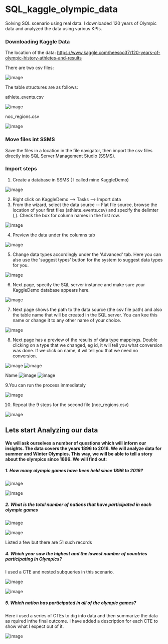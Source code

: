 # SQL_kaggle_olympic_data
Solving SQL scenario using real data. I  downloaded 120 years of Olympic data and analyzed the data using various KPIs.
### Downloading Kaggle Data
The location of the data:
https://www.kaggle.com/heesoo37/120-years-of-olympic-history-athletes-and-results

There are two csv files:

![image](https://user-images.githubusercontent.com/57301554/149722288-bf6467b7-aa8d-4bd2-8881-21e99a9bf371.png)

The table structures are as follows:

athlete_events.csv

![image](https://user-images.githubusercontent.com/57301554/149722788-1d02821a-6573-475b-8f63-e98405b25c35.png)

noc_regions.csv

![image](https://user-images.githubusercontent.com/57301554/149723075-3cf60338-7410-411f-b4c6-dc11d3c350e7.png)

### Move files int SSMS

Save the files in a location in the file navigator, then import the csv files directly into SQL Server Management Studio (SSMS).

### Import steps

1. Create a database in SSMS ( I called mine KaggleDemo)

![image](https://user-images.githubusercontent.com/57301554/149723808-f9d78a55-58af-457f-9962-7081c9fcad56.png)

2. Right click on KaggleDemo --> Tasks --> Import data
3. From the wizard, select the data source -- Flat file source, browse the location of your first files (athlete_events.csv) and specify the delimter (,). Check the box for column names in the first row.
   
![image](https://user-images.githubusercontent.com/57301554/149724479-34bf3537-3d95-4de6-8852-711c9541026e.png)

4. Preview the data under the columns tab

![image](https://user-images.githubusercontent.com/57301554/149725426-f57a395b-9aaa-4f8d-b913-954efbacc04d.png)

5. Change data types accordingly under the 'Advanced' tab. Here you can also use the 'suggest types' button for the system to suggest data types for you.

![image](https://user-images.githubusercontent.com/57301554/149726232-2eda43b1-39e0-423b-9ca0-f54a93493691.png)

6. Next page, specify the SQL server instance and make sure your KaggleDemo database appears here.

![image](https://user-images.githubusercontent.com/57301554/149726393-88b8a67f-ea6b-4528-a3a1-264d8f253d7c.png)

7. Next page shows the path to the data source (the csv file path) and also the table name that will be created in the SQL server. You can kee this name or change it to any other name of your choice.

![image](https://user-images.githubusercontent.com/57301554/149726801-ff27a721-15fe-4a99-b739-43b33040fbf4.png)

8. Next page has a preview of the results of data type mappings. Double clicking on a type that we changed, eg id, it will tell you what conversion was done. If we  click on name, it wil tell you that we need no conversion.

![image](https://user-images.githubusercontent.com/57301554/149727472-da83cf95-94f2-49aa-9698-91c3083c75bf.png)
![image](https://user-images.githubusercontent.com/57301554/149727546-733b1ba2-717a-4d7e-b448-0827af631d8a.png)

Name
![image](https://user-images.githubusercontent.com/57301554/149727615-c4396530-0887-408d-af9a-a632986effde.png)
![image](https://user-images.githubusercontent.com/57301554/149727679-8e99538a-fa69-4fb4-9c61-be2bf3617d2e.png)

9.You can run the process immediately

![image](https://user-images.githubusercontent.com/57301554/149727909-2ce82086-1a6a-4e7a-aff0-6e49fa11837a.png)

10. Repeat the 9 steps for the second file (noc_regions.csv)

 ![image](https://user-images.githubusercontent.com/57301554/149729754-10b2e08a-4b84-4bdf-850a-4a904dad8dbe.png)
 
 ## Lets start Analyzing our data
 
 #### We will ask ourselves a number of questions which will inform our insights. The data covers the years 1896 to 2016. We will analyze data for summer and Winter Olympics. This way, we will be able to tell a story about the olympics since 1896. We will find out:
 
 ##### 1. How many olympic games have been held since 1896 to 2016?
 
![image](https://user-images.githubusercontent.com/57301554/149733296-63987e25-d429-4cce-8f84-ac60bdc107ee.png)

![image](https://user-images.githubusercontent.com/57301554/149733714-d28a9eb0-eb80-44e3-b443-1e4fe3e88424.png)

##### 2. What is the total number of nations that have participated in each olympic games

![image](https://user-images.githubusercontent.com/57301554/149733792-e429865b-364d-41b6-a64a-cf459d8f08c6.png)

![image](https://user-images.githubusercontent.com/57301554/149734030-60e3a5ff-7702-40bf-9015-ba41f00bc12f.png)

Listed a few but there are 51 such records

##### 4. Which year saw the highest and the lowest number of countries participating in Olympics?

I used a CTE and nested subqueries in this scenario.

![image](https://user-images.githubusercontent.com/57301554/149735191-aa13355e-1b3f-4947-a597-8fbfcd559b48.png)

![image](https://user-images.githubusercontent.com/57301554/149734928-abd5d213-4bdd-4b8d-9ba3-186fa519b69f.png)

##### 5. Which nation has participated in all of the olympic games?

Here i used a series of CTEs to dig into data and then summarize the data as rquired inthe final outcome. I have added a description for each CTE to show what I expect out of it.

![image](https://user-images.githubusercontent.com/57301554/149737493-391d4a67-2840-44ce-8de3-14d37ca9c57e.png)

















